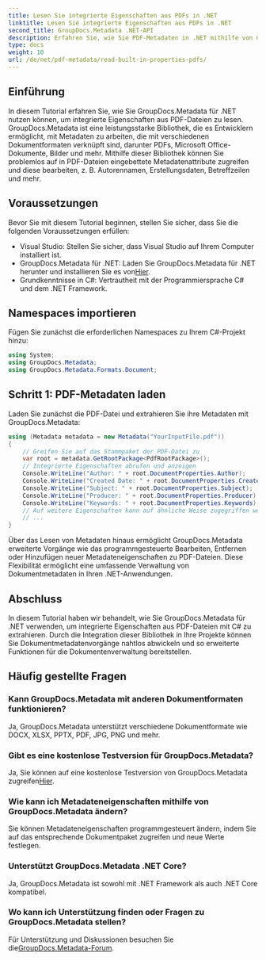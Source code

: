 ```yaml
---
title: Lesen Sie integrierte Eigenschaften aus PDFs in .NET
linktitle: Lesen Sie integrierte Eigenschaften aus PDFs in .NET
second_title: GroupDocs.Metadata .NET-API
description: Erfahren Sie, wie Sie PDF-Metadaten in .NET mithilfe von GroupDocs.Metadata lesen. Greifen Sie mit C#-Code auf Autorennamen, Erstellungsdaten, Themen und mehr zu.
type: docs
weight: 10
url: /de/net/pdf-metadata/read-built-in-properties-pdfs/
---
```

## Einführung
In diesem Tutorial erfahren Sie, wie Sie GroupDocs.Metadata für .NET nutzen können, um integrierte Eigenschaften aus PDF-Dateien zu lesen. GroupDocs.Metadata ist eine leistungsstarke Bibliothek, die es Entwicklern ermöglicht, mit Metadaten zu arbeiten, die mit verschiedenen Dokumentformaten verknüpft sind, darunter PDFs, Microsoft Office-Dokumente, Bilder und mehr. Mithilfe dieser Bibliothek können Sie problemlos auf in PDF-Dateien eingebettete Metadatenattribute zugreifen und diese bearbeiten, z. B. Autorennamen, Erstellungsdaten, Betreffzeilen und mehr.
## Voraussetzungen
Bevor Sie mit diesem Tutorial beginnen, stellen Sie sicher, dass Sie die folgenden Voraussetzungen erfüllen:
- Visual Studio: Stellen Sie sicher, dass Visual Studio auf Ihrem Computer installiert ist.
-  GroupDocs.Metadata für .NET: Laden Sie GroupDocs.Metadata für .NET herunter und installieren Sie es von[Hier](https://releases.groupdocs.com/metadata/net/).
- Grundkenntnisse in C#: Vertrautheit mit der Programmiersprache C# und dem .NET Framework.

## Namespaces importieren
Fügen Sie zunächst die erforderlichen Namespaces zu Ihrem C#-Projekt hinzu:
```csharp
using System;
using GroupDocs.Metadata;
using GroupDocs.Metadata.Formats.Document;
```
## Schritt 1: PDF-Metadaten laden
Laden Sie zunächst die PDF-Datei und extrahieren Sie ihre Metadaten mit GroupDocs.Metadata:
```csharp
using (Metadata metadata = new Metadata("YourInputFile.pdf"))
{
    // Greifen Sie auf das Stammpaket der PDF-Datei zu
    var root = metadata.GetRootPackage<PdfRootPackage>();
    // Integrierte Eigenschaften abrufen und anzeigen
    Console.WriteLine("Author: " + root.DocumentProperties.Author);
    Console.WriteLine("Created Date: " + root.DocumentProperties.CreatedDate);
    Console.WriteLine("Subject: " + root.DocumentProperties.Subject);
    Console.WriteLine("Producer: " + root.DocumentProperties.Producer);
    Console.WriteLine("Keywords: " + root.DocumentProperties.Keywords);
    // Auf weitere Eigenschaften kann auf ähnliche Weise zugegriffen werden
    // ...
}
```
Über das Lesen von Metadaten hinaus ermöglicht GroupDocs.Metadata erweiterte Vorgänge wie das programmgesteuerte Bearbeiten, Entfernen oder Hinzufügen neuer Metadateneigenschaften zu PDF-Dateien. Diese Flexibilität ermöglicht eine umfassende Verwaltung von Dokumentmetadaten in Ihren .NET-Anwendungen.
## Abschluss
In diesem Tutorial haben wir behandelt, wie Sie GroupDocs.Metadata für .NET verwenden, um integrierte Eigenschaften aus PDF-Dateien mit C# zu extrahieren. Durch die Integration dieser Bibliothek in Ihre Projekte können Sie Dokumentmetadatenvorgänge nahtlos abwickeln und so erweiterte Funktionen für die Dokumentenverwaltung bereitstellen.

## Häufig gestellte Fragen
### Kann GroupDocs.Metadata mit anderen Dokumentformaten funktionieren?
Ja, GroupDocs.Metadata unterstützt verschiedene Dokumentformate wie DOCX, XLSX, PPTX, PDF, JPG, PNG und mehr.
### Gibt es eine kostenlose Testversion für GroupDocs.Metadata?
Ja, Sie können auf eine kostenlose Testversion von GroupDocs.Metadata zugreifen[Hier](https://releases.groupdocs.com/).
### Wie kann ich Metadateneigenschaften mithilfe von GroupDocs.Metadata ändern?
Sie können Metadateneigenschaften programmgesteuert ändern, indem Sie auf das entsprechende Dokumentpaket zugreifen und neue Werte festlegen.
### Unterstützt GroupDocs.Metadata .NET Core?
Ja, GroupDocs.Metadata ist sowohl mit .NET Framework als auch .NET Core kompatibel.
### Wo kann ich Unterstützung finden oder Fragen zu GroupDocs.Metadata stellen?
 Für Unterstützung und Diskussionen besuchen Sie die[GroupDocs.Metadata-Forum](https://forum.groupdocs.com/c/metadata/14).